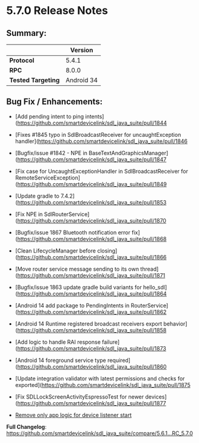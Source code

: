 # 5.7.0 Release Notes

## Summary:

|| Version|
|---|---|
| **Protocol** | 5.4.1 |
| **RPC** | 8.0.0 |
| **Tested Targeting** | Android 34 |

## Bug Fix / Enhancements:

- [Add pending intent to ping intents] (https://github.com/smartdevicelink/sdl_java_suite/pull/1844

- [Fixes #1845 typo in SdlBroadcastReceiver for uncaughtException handler](https://github.com/smartdevicelink/sdl_java_suite/pull/1846

- [Bugfix/issue #1842 - NPE in BaseTextAndGraphicsManager](https://github.com/smartdevicelink/sdl_java_suite/pull/1847

- [Fix case for UncaughtExceptionHandler in SdlBroadcastReceiver for RemoteServiceException](https://github.com/smartdevicelink/sdl_java_suite/pull/1849

- [Update gradle to 7.4.2](https://github.com/smartdevicelink/sdl_java_suite/pull/1853

- [Fix NPE in SdlRouterService](https://github.com/smartdevicelink/sdl_java_suite/pull/1870

- [Bugfix/issue 1867 Bluetooth notification error fix](https://github.com/smartdevicelink/sdl_java_suite/pull/1868

- [Clean LifecycleManager before closing](https://github.com/smartdevicelink/sdl_java_suite/pull/1866

- [Move router service message sending to its own thread](https://github.com/smartdevicelink/sdl_java_suite/pull/1871

- [Bugfix/issue 1863 update gradle build variants for hello_sdl](https://github.com/smartdevicelink/sdl_java_suite/pull/1864

- [Android 14 add package to PendingIntents in RouterService](https://github.com/smartdevicelink/sdl_java_suite/pull/1862

- [Android 14 Runtime registered broadcast receivers export behavior](https://github.com/smartdevicelink/sdl_java_suite/pull/1858

- [Add logic to handle RAI response failure](https://github.com/smartdevicelink/sdl_java_suite/pull/1873

- [Android 14 foreground service type required](https://github.com/smartdevicelink/sdl_java_suite/pull/1860

- [Update integration validator with latest permissions and checks for exported](https://github.com/smartdevicelink/sdl_java_suite/pull/1875

- [Fix SDLLockScreenActivityEspressoTest for newer devices](https://github.com/smartdevicelink/sdl_java_suite/pull/1877

- [Remove only app logic for device listener start](https://github.com/smartdevicelink/sdl_java_suite/pull/1879)

**Full Changelog**: https://github.com/smartdevicelink/sdl_java_suite/compare/5.6.1...RC_5.7.0